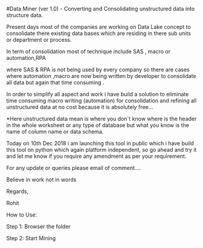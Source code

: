 #Data Miner (ver 1.0) - Converting and Consolidating unstructured data into structure data.

Present days most of the companies are working on Data Lake concept to consolidate there existing data bases which are residing in there sub units or department or  process.



In term of consolidation most of technique include SAS , macro or automation,RPA 

where SAS & RPA  is not being used by every company so there are cases where automation ,macro are now being written by developer to consolidate all data but again that time consuming .



In order to simplify all aspect and work i have build a solution to eliminate time consuming macro writing (automation) for consolidation and refining all unstructured data at no cost because it is absolutely free...



*Here unstructured data mean is where you don`t know where is the header in the whole worksheet or any type of database but what you know is the name of column name or data schema.  





Today on 10th Dec 2018 i am launching this tool in public which i have build this tool on python which again platform independent, so go ahead and try it and let me know if you require any amendment as per your requirement.



For any update or queries please email of comment....





Believe in work not in words

Regards,

Rohit







How to Use:



Step 1: Browser the folder

Step 2: Start Mining



